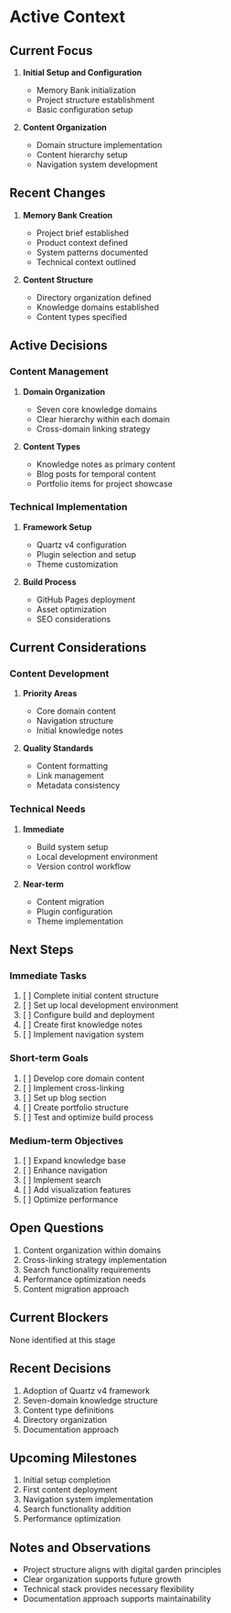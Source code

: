 # Active Context

## Current Focus
1. **Initial Setup and Configuration**
   - Memory Bank initialization
   - Project structure establishment
   - Basic configuration setup

2. **Content Organization**
   - Domain structure implementation
   - Content hierarchy setup
   - Navigation system development

## Recent Changes
1. **Memory Bank Creation**
   - Project brief established
   - Product context defined
   - System patterns documented
   - Technical context outlined

2. **Content Structure**
   - Directory organization defined
   - Knowledge domains established
   - Content types specified

## Active Decisions

### Content Management
1. **Domain Organization**
   - Seven core knowledge domains
   - Clear hierarchy within each domain
   - Cross-domain linking strategy

2. **Content Types**
   - Knowledge notes as primary content
   - Blog posts for temporal content
   - Portfolio items for project showcase

### Technical Implementation
1. **Framework Setup**
   - Quartz v4 configuration
   - Plugin selection and setup
   - Theme customization

2. **Build Process**
   - GitHub Pages deployment
   - Asset optimization
   - SEO considerations

## Current Considerations

### Content Development
1. **Priority Areas**
   - Core domain content
   - Navigation structure
   - Initial knowledge notes

2. **Quality Standards**
   - Content formatting
   - Link management
   - Metadata consistency

### Technical Needs
1. **Immediate**
   - Build system setup
   - Local development environment
   - Version control workflow

2. **Near-term**
   - Content migration
   - Plugin configuration
   - Theme implementation

## Next Steps

### Immediate Tasks
1. [ ] Complete initial content structure
2. [ ] Set up local development environment
3. [ ] Configure build and deployment
4. [ ] Create first knowledge notes
5. [ ] Implement navigation system

### Short-term Goals
1. [ ] Develop core domain content
2. [ ] Implement cross-linking
3. [ ] Set up blog section
4. [ ] Create portfolio structure
5. [ ] Test and optimize build process

### Medium-term Objectives
1. [ ] Expand knowledge base
2. [ ] Enhance navigation
3. [ ] Implement search
4. [ ] Add visualization features
5. [ ] Optimize performance

## Open Questions
1. Content organization within domains
2. Cross-linking strategy implementation
3. Search functionality requirements
4. Performance optimization needs
5. Content migration approach

## Current Blockers
None identified at this stage

## Recent Decisions
1. Adoption of Quartz v4 framework
2. Seven-domain knowledge structure
3. Content type definitions
4. Directory organization
5. Documentation approach

## Upcoming Milestones
1. Initial setup completion
2. First content deployment
3. Navigation system implementation
4. Search functionality addition
5. Performance optimization

## Notes and Observations
- Project structure aligns with digital garden principles
- Clear organization supports future growth
- Technical stack provides necessary flexibility
- Documentation approach supports maintainability